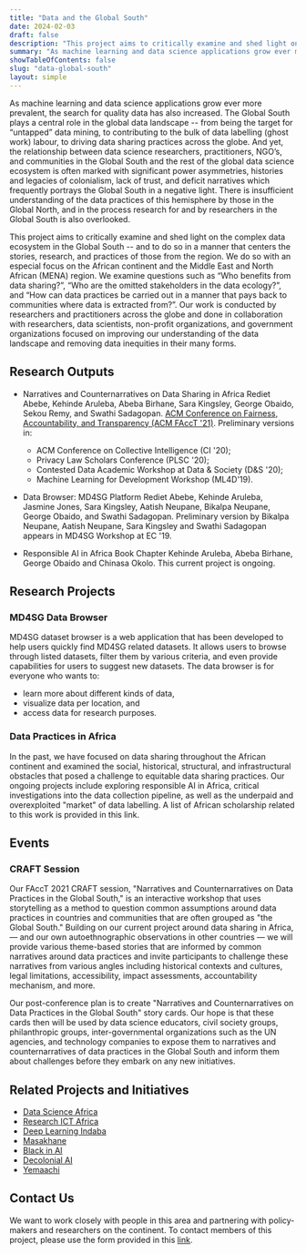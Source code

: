 ```yaml
---
title: "Data and the Global South"
date: 2024-02-03
draft: false
description: "This project aims to critically examine and shed light on the complex data ecosystem in the Global South -- and to do so in a manner that centers the stories, research, and practices of those from the region."
summary: "As machine learning and data science applications grow ever more prevalent, the search for quality data has also increased. The Global South plays a central role in the global data landscape -- from being the target for “untapped” data mining, to contributing to the bulk of data labelling (ghost work) labour, to driving data sharing practices across the globe."
showTableOfContents: false
slug: "data-global-south"
layout: simple
---
```

As machine learning and data science applications grow ever more prevalent, the search for quality data has also increased. The Global South plays a central role in the global data landscape -- from being the target for “untapped” data mining, to contributing to the bulk of data labelling (ghost work) labour, to driving data sharing practices across the globe. And yet, the relationship between data science researchers, practitioners, NGO’s, and communities in the Global South and the rest of the global data science ecosystem is often marked with significant power asymmetries, histories and legacies of colonialism, lack of trust, and deficit narratives which frequently portrays the Global South in a negative light. There is insufficient understanding of the data practices of this hemisphere by those in the Global North, and in the process research for and by researchers in the Global South is also overlooked.

This project aims to critically examine and shed light on the complex data ecosystem in the Global South -- and to do so in a manner that centers the stories, research, and practices of those from the region. We do so with an especial focus on the African continent and the Middle East and North African (MENA) region. We examine questions such as “Who benefits from data sharing?”, “Who are the omitted stakeholders in the data ecology?”, and “How can data practices be carried out in a manner that pays back to communities where data is extracted from?”. Our work is conducted by researchers and practitioners across the globe and done in collaboration with researchers, data scientists, non-profit organizations, and government organizations focused on improving our understanding of the data landscape and removing data inequities in their many forms.

## Research Outputs
 
- Narratives and Counternarratives on Data Sharing in Africa
Rediet Abebe, Kehinde Aruleba, Abeba Birhane, Sara Kingsley, George Obaido, Sekou Remy, and Swathi Sadagopan.
[ACM Conference on Fairness, Accountability, and Transparency (ACM FAccT '21)](https://dl.acm.org/doi/10.1145/3442188.3445897).
Preliminary versions in:
    - ACM Conference on Collective Intelligence (CI '20);
    - Privacy Law Scholars Conference (PLSC '20);
    - Contested Data Academic Workshop at Data & Society (D&S '20);
    - Machine Learning for Development Workshop (ML4D'19).

- Data Browser: MD4SG Platform
Rediet Abebe, Kehinde Aruleba, Jasmine Jones, Sara Kingsley, Aatish Neupane, Bikalpa Neupane, George Obaido, and Swathi Sadagopan. Preliminary version by Bikalpa Neupane, Aatish Neupane, Sara Kingsley and Swathi Sadagopan appears in MD4SG Workshop at EC '19.

- Responsible AI in Africa Book Chapter
Kehinde Aruleba, Abeba Birhane, George Obaido and Chinasa Okolo. This current project is ongoing.

## Research Projects

### MD4SG Data Browser
MD4SG dataset browser is a web application that has been developed to help users quickly find MD4SG related datasets. It allows users to browse through listed datasets, filter them by various criteria, and even provide capabilities for users to suggest new datasets. The data browser is for everyone who wants to:
- learn more about different kinds of data,
- visualize data per location, and
- access data for research purposes.

### Data Practices in Africa
In the past, we have focused on data sharing throughout the African continent and examined the social, historical, structural, and infrastructural obstacles that posed a challenge to equitable data sharing practices. Our ongoing projects include exploring responsible AI in Africa, critical investigations into the data collection pipeline, as well as the underpaid and overexploited "market" of data labelling. A list of African scholarship related to this work is provided in this link.


## Events

### CRAFT Session
Our FAccT 2021 CRAFT session, "Narratives and Counternarratives on Data Practices in the Global South," is an interactive workshop that uses storytelling as a method to question common assumptions around data practices in countries and communities that are often grouped as "the Global South." Building on our current project around data sharing in Africa, — and our own autoethnographic observations in other countries — we will provide various theme-based stories that are informed by common narratives around data practices and invite participants to challenge these narratives from various angles including historical contexts and cultures, legal limitations, accessibility, impact assessments, accountability mechanism, and more.

Our post-conference plan is to create "Narratives and Counternarratives on Data Practices in the Global South" story cards. Our hope is that these cards then will be used by data science educators, civil society groups, philanthropic groups, inter-governmental organizations such as the UN agencies, and technology companies to expose them to narratives and counternarratives of data practices in the Global South and inform them about challenges before they embark on any new initiatives.

## Related Projects and Initiatives
- [Data Science Africa](http://www.datascienceafrica.org/)
- [Research ICT Africa](https://researchictafrica.net/)
- [Deep Learning Indaba](https://deeplearningindaba.com/2020/)
- [Masakhane](https://www.masakhane.io/)
- [Black in AI](https://blackinai2020.vercel.app/)
- [Decolonial AI](https://www.decolonialai.com/)
- [Yemaachi](https://www.yemaachi.com/)

## Contact Us
We want to work closely with people in this area and partnering with policy-makers and researchers on the continent. To contact members of this project, please use the form provided in this [link](https://docs.google.com/forms/d/e/1FAIpQLSdGxU8NdrI_rA6tTsgOihjKmX_e9FtejlrAO6hn5zb7JXseLw/viewform).